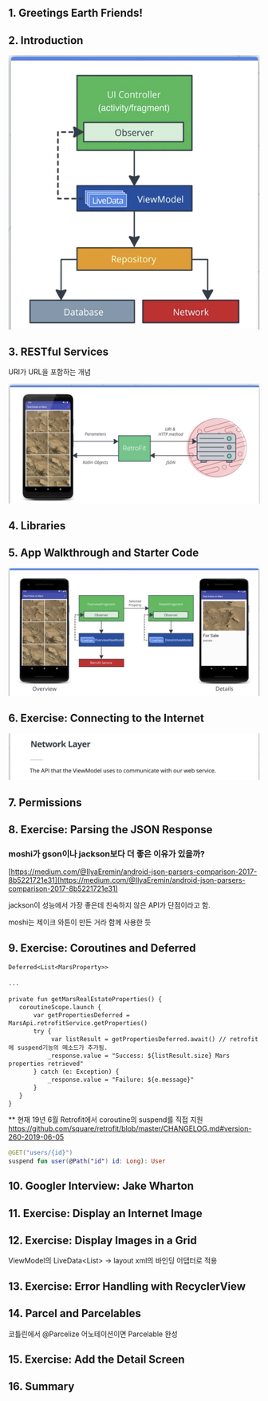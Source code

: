 ## 1. Greetings Earth Friends!

## 2. Introduction

![](img/Untitled-406f7b9d-12f6-4b7c-b824-3b9a333d4946.png)

## 3. RESTful Services

URI가 URL을 포함하는 개념

![](img/Untitled-4da1af00-81d2-4576-8cb7-da5773608797.png)

## 4. Libraries

## 5. App Walkthrough and Starter Code

![](img/Untitled-469df0d6-abe1-49a1-a1cf-be1f767c238c.png)

## 6. Exercise: Connecting to the Internet

![](img/Untitled-401d64ed-a3fb-427e-8b84-73b548a1ffcd.png)

## 7. Permissions

## 8. Exercise: Parsing the JSON Response

### moshi가 gson이나 jackson보다 더 좋은 이유가 있을까?

[https://medium.com/@IlyaEremin/android-json-parsers-comparison-2017-8b5221721e31](https://medium.com/@IlyaEremin/android-json-parsers-comparison-2017-8b5221721e31)

jackson이 성능에서 가장 좋은데 친숙하지 않은 API가 단점이라고 함.

moshi는 제이크 와튼이 만든 거라 함께 사용한 듯

## 9. Exercise: Coroutines and Deferred

    Deferred<List<MarsProperty>>
    
    ...
    
    private fun getMarsRealEstateProperties() {
       coroutineScope.launch {
           var getPropertiesDeferred = MarsApi.retrofitService.getProperties()
           try {
                var listResult = getPropertiesDeferred.await() // retrofit에 suspend기능의 메소드가 추가됨.
               _response.value = "Success: ${listResult.size} Mars properties retrieved"
           } catch (e: Exception) {
               _response.value = "Failure: ${e.message}"
           }
       }
    }
    
** 현재 19년 6월 Retrofit에서 coroutine의 suspend를 직접 지원
https://github.com/square/retrofit/blob/master/CHANGELOG.md#version-260-2019-06-05
```kotlin
@GET("users/{id}")
suspend fun user(@Path("id") id: Long): User
```

## 10. Googler Interview: Jake Wharton

## 11. Exercise: Display an Internet Image

## 12. Exercise: Display Images in a Grid

ViewModel의 LiveData<List<dataItem>> → layout xml의 바인딩 어댑터로 적용

## 13. Exercise: Error Handling with RecyclerView

## 14. Parcel and Parcelables

코틀린에서 @Parcelize 어노테이션이면 Parcelable 완성

## 15. Exercise: Add the Detail Screen

## 16. Summary
